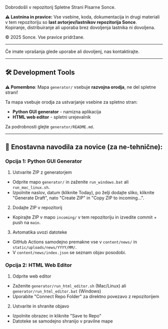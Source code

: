 Dobrodošli v repozitorij Spletne Strani Pisarne Sonce.

**⚠️ Lastnina in pravice:**
Vse vsebine, koda, dokumentacija in drugi materiali v tem repozitoriju so **last avtorjev/lastnikov repozitorija Sonce**.  
Kopiranje, distribuiranje ali uporaba brez dovoljenja lastnika ni dovoljena.  

© 2025 Sonce. Vse pravice pridržane.

---

Če imate vprašanja glede uporabe ali dovoljenj, nas kontaktirajte.

---

## 🛠️ Development Tools

**⚠️ Pomembno**: Mapa `generator/` vsebuje **razvojna orodja**, ne del spletne strani!

Ta mapa vsebuje orodja za ustvarjanje vsebine za spletno stran:
- **Python GUI generator** - namizna aplikacija
- **HTML web editor** - spletni urejevalnik

Za podrobnosti glejte `generator/README.md`.

---

## 📝 Enostavna navodila za novice (za ne-tehnične):

### Opcija 1: Python GUI Generator
1) Ustvarite ZIP z generatorjem
- Odprite mapo `generator/` in zaženite `run_windows.bat` ali `run_mac_linux.sh`.
- Izpolnite naslov, datum (kliknite Today), po želji dodajte sliko, kliknite "Generate Draft", nato "Create ZIP" in "Copy ZIP to incoming…".

2) Dodajte ZIP v repozitorij
- Kopirajte ZIP v mapo `incoming/` v tem repozitoriju in izvedite commit + push na `main`.

3) Avtomatika uvozi datoteke
- GitHub Actions samodejno premakne vse v `content/news/` in `static/uploads/news/YYYY/MM/`.
- V `content/news/index.json` se seznam objav posodobi.

### Opcija 2: HTML Web Editor
1) Odprite web editor
- Zaženite `generator/run_html_editor.sh` (Mac/Linux) ali `generator/run_html_editor.bat` (Windows)
- Uporabite "Connect Repo Folder" za direktno povezavo z repozitorijem

2) Ustvarite in shranite objavo
- Izpolnite obrazec in kliknite "Save to Repo"
- Datoteke se samodejno shranijo v pravilne mape
